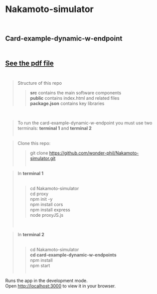 
# Nakamoto-simulator <br /> <br />
## Card-example-dynamic-w-endpoint <br /> <br />
## [See the pdf file](https://github.com/wonder-phil/Nakamoto-simulator/blob/main/docs/Card-dynamic-w-endpoint.pdf) <br /> <br />
> Structure of this repo <br />
>> **src** contains the main software components <br />
>> **public** contains index.html and related files <br />
>> **package.json** contains key libraries <br />
<br /> 



> To run the card-example-dynamic-w-endpoint you must use two terminals: **terminal 1** and **terminal 2** <br /> <br />

> Clone this repo: <br />
>> git clone  https://github.com/wonder-phil/Nakamoto-simulator.git <br /><br />

> In **terminal 1** <br />
> <br />
>> cd Nakamoto-simulator  <br />
>> cd proxy <br />
>> npm init -y <br />
>> npm install cors <br />
>> npm install express <br />
>> node proxyJS.js <br />
> <br />

> In **terminal 2** <br />
> <br />
>> cd Nakamoto-simulator  <br /> 
>> **cd card-example-dynamic-w-endpoints** <br />
>> npm install <br />
>> npm start <br /><br />

Runs the app in the development mode.\
Open [http://localhost:3000](http://localhost:3000) to view it in your browser.
